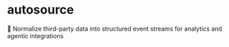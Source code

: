 # autosource
🔧 Normalize third-party data into structured event streams for analytics and agentic integrations
